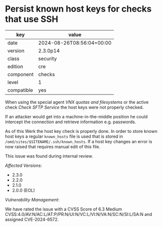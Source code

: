 [//]: # (werk v2)
# Persist known host keys for checks that use SSH

key        | value
---------- | ---
date       | 2024-08-26T08:56:04+00:00
version    | 2.3.0p14
class      | security
edition    | cre
component  | checks
level      | 1
compatible | yes

When using the special agent *VNX quotas and filesystems* or the active check *Check SFTP Service* the host keys were not properly checked.

If an attacker would get into a machine-in-the-middle position he could intercept the connection and retrieve information e.g. passwords.

As of this Werk the host key check is properly done.
In order to store known host keys a regular `known_hosts` file is used that is stored in `/omd/sites/$SITENAME/.ssh/known_hosts`.
If a host key changes an error is now raised that requires manual edit of this file.
 
This issue was found during internal review.
 
*Affected Versions*:
 
* 2.3.0
* 2.2.0
* 2.1.0
* 2.0.0 (EOL)
 
*Vulnerability Management*:
 
We have rated the issue with a CVSS Score of 6.3 Medium CVSS:4.0/AV:N/AC:L/AT:P/PR:N/UI:N/VC:L/VI:N/VA:N/SC:N/SI:L/SA:N and assigned CVE-2024-6572.
